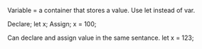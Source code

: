 Variable = a container that stores a value. Use let instead of var.


Declare;
    let x;
Assign;
    x = 100;

Can declare and assign value in the same sentance.
    let x = 123;
